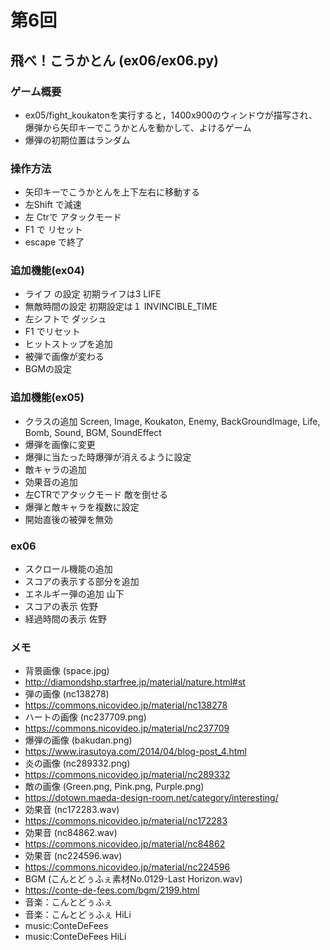 # 第6回
## 飛べ！こうかとん (ex06/ex06.py)
### ゲーム概要
- ex05/fight_koukatonを実行すると，1400x900のウィンドウが描写され、爆弾から矢印キーでこうかとんを動かして、よけるゲーム
- 爆弾の初期位置はランダム
### 操作方法
- 矢印キーでこうかとんを上下左右に移動する
- 左Shift で減速
- 左 Ctrで アタックモード
- F1 で リセット
- escape で終了
### 追加機能(ex04)
- ライフ の設定 初期ライフは3 LIFE
- 無敵時間の設定 初期設定は１ INVINCIBLE_TIME
- 左シフトで ダッシュ
- F1 でリセット
- ヒットストップを追加
- 被弾で画像が変わる
- BGMの設定
### 追加機能(ex05)
- クラスの追加 Screen, Image, Koukaton, Enemy, BackGroundImage, Life, Bomb, Sound, BGM, SoundEffect
- 爆弾を画像に変更
- 爆弾に当たった時爆弾が消えるように設定
- 敵キャラの追加
- 効果音の追加
- 左CTRでアタックモード 敵を倒せる
- 爆弾と敵キャラを複数に設定
- 開始直後の被弾を無効
### ex06
- スクロール機能の追加
- スコアの表示する部分を追加
- エネルギー弾の追加 山下
- スコアの表示 佐野
- 経過時間の表示 佐野
### メモ
- 背景画像 (space.jpg)
- http://diamondshp.starfree.jp/material/nature.html#st
- 弾の画像 (nc138278) 
- https://commons.nicovideo.jp/material/nc138278
- ハートの画像 (nc237709.png)
- https://commons.nicovideo.jp/material/nc237709
- 爆弾の画像 (bakudan.png)
- https://www.irasutoya.com/2014/04/blog-post_4.html
- 炎の画像 (nc289332.png)
- https://commons.nicovideo.jp/material/nc289332
- 敵の画像 (Green.png, Pink.png, Purple.png)
- https://dotown.maeda-design-room.net/category/interesting/
- 効果音 (nc172283.wav)
- https://commons.nicovideo.jp/material/nc172283
- 効果音 (nc84862.wav)
- https://commons.nicovideo.jp/material/nc84862
- 効果音 (nc224596.wav)
- https://commons.nicovideo.jp/material/nc224596
- BGM (こんとどぅふぇ素材No.0129-Last Horizon.wav)
- https://conte-de-fees.com/bgm/2199.html
- 音楽：こんとどぅふぇ
- 音楽：こんとどぅふぇ HiLi
- music:ConteDeFees
- music:ConteDeFees HiLi